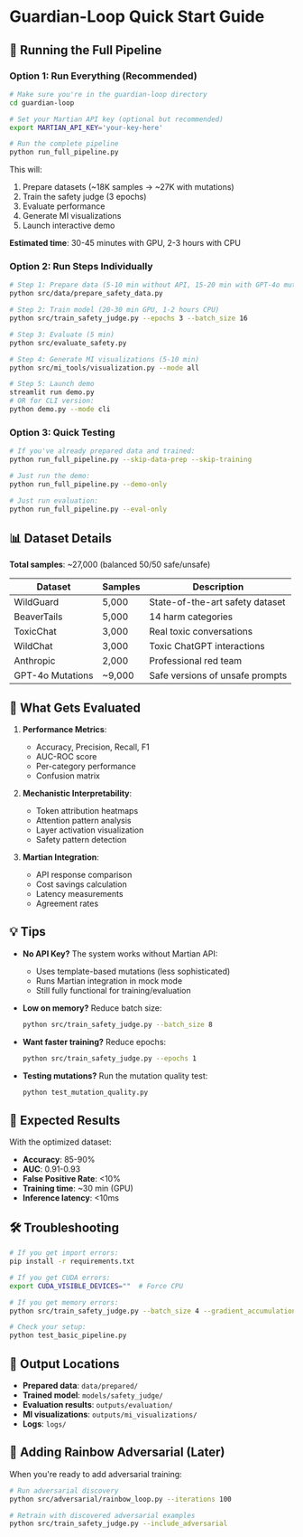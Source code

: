 # Guardian-Loop Quick Start Guide

## 🚀 Running the Full Pipeline

### Option 1: Run Everything (Recommended)
```bash
# Make sure you're in the guardian-loop directory
cd guardian-loop

# Set your Martian API key (optional but recommended)
export MARTIAN_API_KEY='your-key-here'

# Run the complete pipeline
python run_full_pipeline.py
```

This will:
1. Prepare datasets (~18K samples → ~27K with mutations)
2. Train the safety judge (3 epochs)
3. Evaluate performance
4. Generate MI visualizations
5. Launch interactive demo

**Estimated time**: 30-45 minutes with GPU, 2-3 hours with CPU

### Option 2: Run Steps Individually

```bash
# Step 1: Prepare data (5-10 min without API, 15-20 min with GPT-4o mutations)
python src/data/prepare_safety_data.py

# Step 2: Train model (20-30 min GPU, 1-2 hours CPU)
python src/train_safety_judge.py --epochs 3 --batch_size 16

# Step 3: Evaluate (5 min)
python src/evaluate_safety.py

# Step 4: Generate MI visualizations (5-10 min)
python src/mi_tools/visualization.py --mode all

# Step 5: Launch demo
streamlit run demo.py
# OR for CLI version:
python demo.py --mode cli
```

### Option 3: Quick Testing

```bash
# If you've already prepared data and trained:
python run_full_pipeline.py --skip-data-prep --skip-training

# Just run the demo:
python run_full_pipeline.py --demo-only

# Just run evaluation:
python run_full_pipeline.py --eval-only
```

## 📊 Dataset Details

**Total samples**: ~27,000 (balanced 50/50 safe/unsafe)

| Dataset | Samples | Description |
|---------|---------|-------------|
| WildGuard | 5,000 | State-of-the-art safety dataset |
| BeaverTails | 5,000 | 14 harm categories |
| ToxicChat | 3,000 | Real toxic conversations |
| WildChat | 3,000 | Toxic ChatGPT interactions |
| Anthropic | 2,000 | Professional red team |
| GPT-4o Mutations | ~9,000 | Safe versions of unsafe prompts |

## 🔬 What Gets Evaluated

1. **Performance Metrics**:
   - Accuracy, Precision, Recall, F1
   - AUC-ROC score
   - Per-category performance
   - Confusion matrix

2. **Mechanistic Interpretability**:
   - Token attribution heatmaps
   - Attention pattern analysis
   - Layer activation visualization
   - Safety pattern detection

3. **Martian Integration**:
   - API response comparison
   - Cost savings calculation
   - Latency measurements
   - Agreement rates

## 💡 Tips

- **No API Key?** The system works without Martian API:
  - Uses template-based mutations (less sophisticated)
  - Runs Martian integration in mock mode
  - Still fully functional for training/evaluation

- **Low on memory?** Reduce batch size:
  ```bash
  python src/train_safety_judge.py --batch_size 8
  ```

- **Want faster training?** Reduce epochs:
  ```bash
  python src/train_safety_judge.py --epochs 1
  ```

- **Testing mutations?** Run the mutation quality test:
  ```bash
  python test_mutation_quality.py
  ```

## 🎯 Expected Results

With the optimized dataset:
- **Accuracy**: 85-90%
- **AUC**: 0.91-0.93
- **False Positive Rate**: <10%
- **Training time**: ~30 min (GPU)
- **Inference latency**: <10ms

## 🛠️ Troubleshooting

```bash
# If you get import errors:
pip install -r requirements.txt

# If you get CUDA errors:
export CUDA_VISIBLE_DEVICES=""  # Force CPU

# If you get memory errors:
python src/train_safety_judge.py --batch_size 4 --gradient_accumulation_steps 4

# Check your setup:
python test_basic_pipeline.py
```

## 📁 Output Locations

- **Prepared data**: `data/prepared/`
- **Trained model**: `models/safety_judge/`
- **Evaluation results**: `outputs/evaluation/`
- **MI visualizations**: `outputs/mi_visualizations/`
- **Logs**: `logs/`

## 🚨 Adding Rainbow Adversarial (Later)

When you're ready to add adversarial training:
```bash
# Run adversarial discovery
python src/adversarial/rainbow_loop.py --iterations 100

# Retrain with discovered adversarial examples
python src/train_safety_judge.py --include_adversarial
``` 